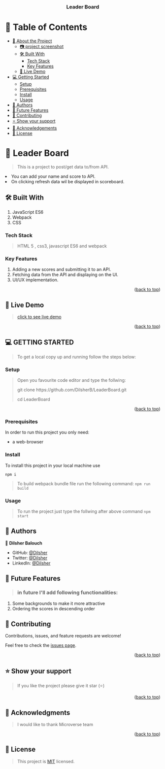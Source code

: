 <a name="readme-top"></a>

<div align="center">

  <h3><b>Leader Board</b></h3>

</div>

<!-- TABLE OF CONTENTS -->

# 📗 Table of Contents

- [📖 About the Project](#about-project)
  - [:camera: project screenshot](#screen-shoot)
  - [🛠 Built With](#built-with)
    - [Tech Stack](#tech-stack)
    - [Key Features](#key-features)
  - [🚀 Live Demo](#live-demo)
- [💻 Getting Started](#getting-started)
  - [Setup](#setup)
  - [Prerequisites](#prerequisites)
  - [Install](#install)
  - [Usage](#usage)
- [👥 Authors](#authors)
- [🔭 Future Features](#future-features)
- [🤝 Contributing](#contributing)
- [⭐️ Show your support](#support)
- [🙏 Acknowledgements](#acknowledgements)
- [📝 License](#license)

<!-- PROJECT DESCRIPTION -->

# 📖 Leader Board <a name="about-project"></a>

> This is a project to post/get data to/from API.
<li>You can add your name and score to API.</li>
<li>On clicking refresh data wil be displayed in scoreboard.</li>

## 🛠 Built With <a name="built-with"> </a>

<ol>
  <li>JavaScript ES6</li>
  <li>Webpack</li>
  <li>CSS</li>
</ol>

### Tech Stack <a name="tech-stack"></a>

> HTML 5 , css3, javascript ES6 and webpack

<!-- Features -->

### Key Features <a name="key-features"></a>

<ol>
  <li>Adding a new scores and submitting it to an API.</li>
  <li>Fetching data from the API and displaying on the UI.</li>
  <li>UI/UX implementation.</li>
</ol>

<p align="right">(<a href="#readme-top">back to top</a>)</p>

<!-- LIVE DEMO -->

## 🚀 Live Demo <a name="live-demo"></a>

> <a href="https://dilsherb.github.io/LeaderBoard/dist/">click to see live demo</a>

<p align="right">(<a href="#readme-top">back to top</a>)</p>

<!-- GETTING STARTED -->

## 💻 GETTING STARTED
> To get a local copy up and running follow the steps below:

### Setup

> Open you favourite code editor and type the follwing:
> <p> git clone https://github.com/DilsherB/LeaderBoard.git</p>
> <p> cd LeaderBoard </p>

<p align="right">(<a href="#readme-top">back to top</a>)</p>

### Prerequisites

In order to run this project you only need:

- a web-browser

### Install

  To install this project in your local machine use

  `npm i`
>  To build webpack bundle file run the following command:
>  `npm run build`

### Usage

> To run the project just type the follwing after above command
> `npm start`

<!-- AUTHORS -->

## 👥 Authors <a name="authors"></a>

👤 **Dilsher Balouch**

- GitHub: [@Dilsher](https://github.com/DilsherB)
- Twitter: [@Dilsher](https://twitter.com/_brilliantMindz)
- LinkedIn: [@Dilsher](https://www.linkedin.com/in/brilliantmindz/)

<!-- FUTURE FEATURES -->

## 🔭 Future Features <a name="future-features"></a>

> <h3>in future I'll add following functionalities:</h3>
<ol>
  <li> Some backgrounds to make it more attractive </li>
  <li> Ordering the scores in descending order </li>
</ol>

## 🤝 Contributing <a name="contributing"></a>

Contributions, issues, and feature requests are welcome!

Feel free to check the [issues page](https://github.com/DilsherB/LeaderBoard/issues).

<p align="right">(<a href="#readme-top">back to top</a>)</p>
<!-- SUPPORT -->

## ⭐️ Show your support <a name="support"></a>

> If you like the project please give it star (⭐️)

<p align="right">(<a href="#readme-top">back to top</a>)</p>

<!-- ACKNOWLEDGEMENTS -->

## 🙏 Acknowledgments <a name="acknowledgements"></a>

> I would like to thank Microverse team

<p align="right">(<a href="#readme-top">back to top</a>)</p>

## 📝 License <a name="license"></a>

> This project is [MIT](./LICENSE) licensed.
